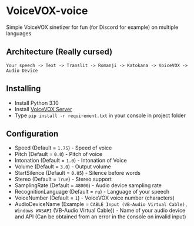 # VoiceVOX-voice
Simple VoiceVOX sinetizer for fun (for Discord for example) on multiple languages

## Architecture (Really cursed)
`Your speech -> Text -> Translit -> Romanji -> Katokana -> VoiceVOX -> Audio Device`

## Installing
* Install Python 3.10
* Install [VoiceVOX Server](https://voicevox.hiroshiba.jp/)
* Type `pip install -r requirement.txt` in your console in project folder

## Configuration
* Speed (Default = `1.75`) - Speed of voice
 * Pitch (Default = `0.0`) - Pitch of voice
* Intonation (Default = `1.0`) - Intonation of Voice
* Volume (Default = `3.0`) - Output volume
* StartSilence (Default = `0.05`) - Silence before words
* Stereo (Default = `True`) - Stereo support
* SamplingRate (Default = `48000`) - Audio device sampling rate
* RecognitionLanguage (Default = `ru`) - Language of your speech
* VoiceNumber (Default = `1`) - VoiceVOX voice number (characters)
* AudioDeviceName (Example = `CABLE Input (VB-Audio Virtual Cable), Windows WASAPI` (VB-Audio Virtual Cable)) - Name of your audio device and API (Can be obtained from an error in the console on invalid input)